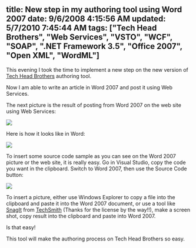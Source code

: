 title: New step in my authoring tool using Word 2007
date: 9/6/2008 4:15:56 AM
updated: 5/7/2010 7:45:44 AM
tags: ["Tech Head Brothers", "Web Services", "VSTO", "WCF", "SOAP", ".NET Framework 3.5", "Office 2007", "Open XML", "WordML"]
---
This evening I took the time to implement a new step on the new version of [Tech Head Brothers](http://www.techheadbrothers.com/) authoring tool.

Now I am able to write an article in Word 2007 and post it using Web Services.

The next picture is the result of posting from Word 2007 on the web site using Web Services:

![](http://farm4.static.flickr.com/3111/2831423084_1db228a2e3_o.png)

Here is how it looks like in Word:

![](http://farm4.static.flickr.com/3228/2831435936_b79f366ba7_o.png) 

To insert some source code sample as you can see on the Word 2007 picture or the web site, it is really easy. Go in Visual Studio, copy the code you want in the clipboard. Switch to Word 2007, then use the Source Code button:

![](http://farm4.static.flickr.com/3283/2830607299_f9316c7694_o.png) 

To insert a picture, either use Windows Explorer to copy a file into the clipboard and paste it into the Word 2007 document, or use a tool like [SnagIt](http://www.techsmith.com/screen-capture.asp) from [TechSmith](http://www.techsmith.com/) (Thanks for the license by the way!!), make a screen shot, copy result into the clipboard and paste into Word 2007.

Is that easy!

This tool will make the authoring process on Tech Head Brothers so easy.
